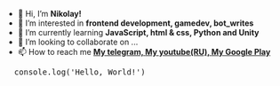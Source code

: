 - 👋 Hi, I’m <b>Nikolay!</b>
- 👀 I’m interested in <b>frontend development, gamedev, bot_writes</b>
- 🌱 I’m currently learning <b>JavaScript, html & css, Python and Unity</b>
- 💞️ I’m looking to collaborate on ...
- 📫 How to reach me <a href='https://t.me/NikolayFB'><b>My telegram, </b></a> <a href='[https://t.me/NikolayFB](https://www.youtube.com/channel/UC2EBmK4mKQD_CjalyfV1g_A)'><b>My youtube(RU), </b></a> <a href='https://www.youtube.com/redirect?event=channel_banner&redir_token=QUFFLUhqbkNxZXp5dWpyNktub001Q3l1MG1LQ0NWSURZQXxBQ3Jtc0tubDBocW1jV2t6cVdYTTI5NDJsbFRBdXpOM21ScXAzMXdVSzFONG0zNmdjYV9zWERqcGJ5N2ZrXzNqY0tyRjVUS3JaZGN1SndSOXRpSTN1cVhzbVFBQmtBcUVzX09DeUI5X2NSbXdkc3dES2tfVTVEWQ&q=https%3A%2F%2Fplay.google.com%2Fconsole%2Fu%2F1%2Fdevelopers%2F8009688118823042064%2Fapp%2F4972276777672343261%2Ftracks%2F4697686583943175201%2Freleases%2F6%2Fprepare'><b>My Google Play</b></a>

<pre>
  console.log('Hello, World!')
</pre>
